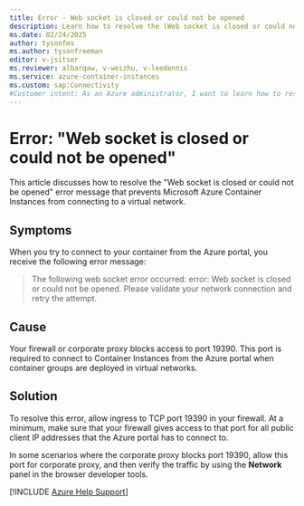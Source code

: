 ```yaml
---
title: Error - Web socket is closed or could not be opened
description: Learn how to resolve the (Web socket is closed or could not be opened) error. This error prevents you from connecting to your container from a virtual network.
ms.date: 02/24/2025
author: tysonfms
ms.author: tysonfreeman
editor: v-jsitser
ms.reviewer: albarqaw, v-weizhu, v-leedennis
ms.service: azure-container-instances
ms.custom: sap:Connectivity
#Customer intent: As an Azure administrator, I want to learn how to resolve the "Web socket is closed or could not be opened" error so that I can successfully deploy an image onto a container instance.
---
```

# Error: "Web socket is closed or could not be opened"

This article discusses how to resolve the "Web socket is closed or could not be opened" error message that prevents Microsoft Azure Container Instances from connecting to a virtual network.

## Symptoms

When you try to connect to your container from the Azure portal, you receive the following error message:

> The following web socket error occurred: error: Web socket is closed or could not be opened. Please validate your network connection and retry the attempt.

## Cause

Your firewall or corporate proxy blocks access to port 19390. This port is required to connect to Container Instances from the Azure portal when container groups are deployed in virtual networks.

## Solution

To resolve this error, allow ingress to TCP port 19390 in your firewall. At a minimum, make sure that your firewall gives access to that port for all public client IP addresses that the Azure portal has to connect to.

In some scenarios where the corporate proxy blocks port 19390, allow this port for corporate proxy, and then verify the traffic by using the **Network** panel in the browser developer tools.

[!INCLUDE [Azure Help Support](../../../includes/azure-help-support.md)]
